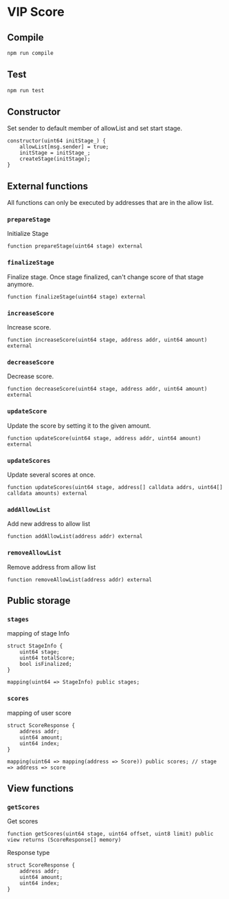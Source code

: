 # VIP Score

## Compile

```bash
npm run compile
```

## Test

```bash
npm run test
```

## Constructor

Set sender to default member of allowList and set start stage.

```solidity
constructor(uint64 initStage_) {
    allowList[msg.sender] = true;
    initStage = initStage_;
    createStage(initStage);
}
```

## External functions

All functions can only be executed by addresses that are in the allow list.

### `prepareStage`

Initialize Stage

```solidity
function prepareStage(uint64 stage) external
```

### `finalizeStage`

Finalize stage. Once stage finalized, can't change score of that stage anymore.

```solidity
function finalizeStage(uint64 stage) external
```

### `increaseScore`

Increase score.

```solidity
function increaseScore(uint64 stage, address addr, uint64 amount) external
```

### `decreaseScore`

Decrease score.

```solidity
function decreaseScore(uint64 stage, address addr, uint64 amount) external
```

### `updateScore`

Update the score by setting it to the given amount.

```solidity
function updateScore(uint64 stage, address addr, uint64 amount) external
```

### `updateScores`

Update several scores at once.

```solidity
function updateScores(uint64 stage, address[] calldata addrs, uint64[] calldata amounts) external
```

### `addAllowList`

Add new address to allow list

```solidity
function addAllowList(address addr) external
```

### `removeAllowList`

Remove address from allow list

```solidity
function removeAllowList(address addr) external
```

## Public storage

### `stages`

mapping of stage Info

```solidity
struct StageInfo {
    uint64 stage;
    uint64 totalScore;
    bool isFinalized;
}

mapping(uint64 => StageInfo) public stages;
```

### `scores`

mapping of user score

```solidity
struct ScoreResponse {
    address addr;
    uint64 amount;
    uint64 index;
}

mapping(uint64 => mapping(address => Score)) public scores; // stage => address => score
```

## View functions

### `getScores`

Get scores

```solidity
function getScores(uint64 stage, uint64 offset, uint8 limit) public view returns (ScoreResponse[] memory)
```

Response type

```solidity
struct ScoreResponse {
    address addr;
    uint64 amount;
    uint64 index;
}
```
